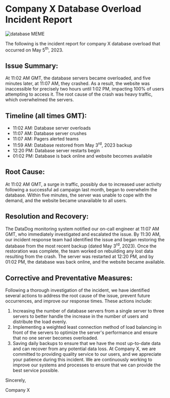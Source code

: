 # Company X Database Overload Incident Report
![database MEME](https://www.freecodecamp.org/news/content/images/2020/04/image-135.png)

The following is the incident report for company X database overload that occurred on May 5<sup>th</sup>, 2023.

## Issue Summary:
At 11:02 AM GMT, the database servers became overloaded, and five minutes later, at 11:07 AM, they crashed. As a result, the website was inaccessible for precisely two hours until 1:02 PM, impacting 100% of users attempting to access it. The root cause of the crash was heavy traffic, which overwhelmed the servers.

## Timeline (all times GMT):
*	11:02 AM: Database server overloads
*	11:07 AM: Database server crushes
*	11:07 AM: Pagers alerted teams
*	11:59 AM: Database restored from May 3<sup>rd</sup>, 2023 backup
*	12:20 PM: Database server restarts begin
*	01:02 PM: Database is back online and website becomes available

## Root Cause:
At 11:02 AM GMT, a surge in traffic, possibly due to increased user activity following a successful ad campaign last month, began to overwhelm the database. Within five minutes, the server was unable to cope with the demand, and the website became unavailable to all users.

## Resolution and Recovery:
The DataDog monitoring system notified our on-call engineer at 11:07 AM GMT, who immediately investigated and escalated the issue. By 11:30 AM, our incident response team had identified the issue and began restoring the database from the most recent backup (dated May 3<sup>rd</sup>, 2023). Once the restoration was complete, the team worked on rebuilding any lost data resulting from the crash. The server was restarted at 12:20 PM, and by 01:02 PM, the database was back online, and the website became available.

## Corrective and Preventative Measures:
Following a thorough investigation of the incident, we have identified several actions to address the root cause of the issue, prevent future occurrences, and improve our response times. These actions include:
1.	Increasing the number of database servers from a single server to three servers to better handle the increase in the number of users and distribute the load evenly.
2.	Implementing a weighted least connection method of load balancing in front of the servers to optimize the server's performance and ensure that no one server becomes overloaded.
3.	Saving daily backups to ensure that we have the most up-to-date data and can recover from any potential data loss.
At Company X, we are committed to providing quality service to our users, and we appreciate your patience during this incident. We are continuously working to improve our systems and processes to ensure that we can provide the best service possible.

Sincerely,

Company X 

